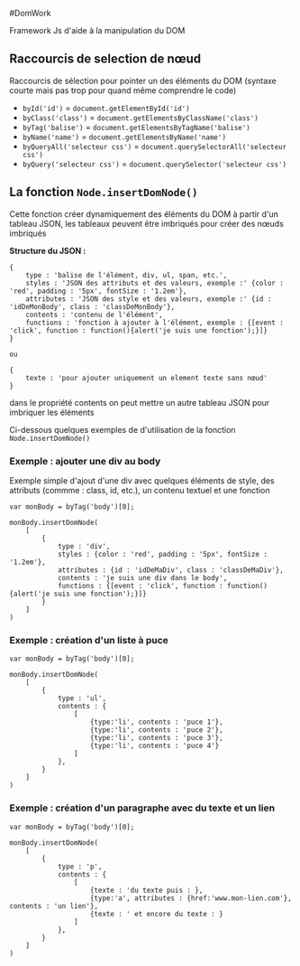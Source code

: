 #DomWork

Framework Js d'aide à la manipulation du DOM

## Raccourcis de selection de nœud

Raccourcis de sélection pour pointer un des éléments du DOM (syntaxe courte mais pas trop pour quand même comprendre le code)

- `byId('id')` = `document.getElementById('id')`
- `byClass('class')` = `document.getElementsByClassName('class')`
- `byTag('balise')` = `document.getElementsByTagName('balise')`
- `byName('name')` = `document.getElementsByName('name')`
- `byQueryAll('selecteur css')` = `document.querySelectorAll('selecteur css')`
- `byQuery('selecteur css')` = `document.querySelector('selecteur css')`

## La fonction `Node.insertDomNode()`

Cette fonction créer dynamiquement des éléments du DOM à partir d'un tableau JSON, les tableaux peuvent être imbriqués pour créer des nœuds imbriqués

**Structure du JSON :**

```
{
    type : 'balise de l'élément, div, ul, span, etc.',
    styles : 'JSON des attributs et des valeurs, exemple :' {color : 'red', padding : '5px', fontSize : '1.2em'},
    attributes : 'JSON des style et des valeurs, exemple :' {id : 'idDeMonBody', class : 'classDeMonBody'},
    contents : 'contenu de l'élément',
    functions : 'fonction à ajouter à l'élément, exemple : {[event : 'click', function : function(){alert('je suis une fonction');}]}
}

ou

{
    texte : 'pour ajouter uniquement un element texte sans nœud'
}
```

dans le propriété contents on peut mettre un autre tableau JSON pour imbriquer les éléments

Ci-dessous quelques exemples de d'utilisation de la fonction `Node.insertDomNode()`


### Exemple : ajouter une div au body

Exemple simple d'ajout d'une div avec quelques éléments de style, des attributs (commme : class, id, etc.), un contenu textuel et une fonction

``` 
var monBody = byTag('body')[0];

monBody.insertDomNode(
    [
        {
            type : 'div',
            styles : {color : 'red', padding : '5px', fontSize : '1.2em'},
            attributes : {id : 'idDeMaDiv', class : 'classDeMaDiv'},
            contents : 'je suis une div dans le body',
            functions : {[event : 'click', function : function(){alert('je suis une fonction');}]}
        }
    ]
)
```

### Exemple : création d'un liste à puce

``` 
var monBody = byTag('body')[0];

monBody.insertDomNode(
    [
        {
            type : 'ul',
            contents : {
                [
                    {type:'li', contents : 'puce 1'},
                    {type:'li', contents : 'puce 2'},
                    {type:'li', contents : 'puce 3'},
                    {type:'li', contents : 'puce 4'}
                ]
            },
        }
    ]
)
```

### Exemple : création d'un paragraphe avec du texte et un lien

``` 
var monBody = byTag('body')[0];

monBody.insertDomNode(
    [
        {
            type : 'p',
            contents : {
                [
                    {texte : 'du texte puis : },
                    {type:'a', attributes : {href:'www.mon-lien.com'}, contents : 'un lien'},
                    {texte : ' et encore du texte : }
                ]
            },
        }
    ]
)
```
